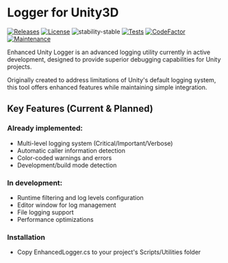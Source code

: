 # Logger for Unity3D

[![Releases](https://img.shields.io/github/v/release/llarean/custom-logger)](https://github.com/llarean/custom-logger/releases)
[![License](https://img.shields.io/badge/license-MIT-green.svg)](https://github.com/LLarean/custom-logger/blob/master/LICENSE.txt)
![stability-stable](https://img.shields.io/badge/stability-unstable-yellow.svg)
[![Tests](https://img.shields.io/badge/Tests-NUnit-green.svg)]()
[![CodeFactor](https://www.codefactor.io/repository/github/llarean/custom-logger/badge)](https://www.codefactor.io/repository/github/llarean/custom-logger)
[![Maintenance](https://img.shields.io/badge/Maintained%3F-yes-green.svg)](https://GitHub.com/llarean/custom-logger/graphs/commit-activity)

Enhanced Unity Logger is an advanced logging utility currently in active development, designed to provide superior debugging capabilities for Unity projects.

Originally created to address limitations of Unity's default logging system, this tool offers enhanced features while maintaining simple integration.

## Key Features (Current & Planned)

### Already implemented:
- Multi-level logging system (Critical/Important/Verbose)
- Automatic caller information detection
- Color-coded warnings and errors
- Development/build mode detection

### In development:
- Runtime filtering and log levels configuration
- Editor window for log management
- File logging support
- Performance optimizations

### Installation
- Copy EnhancedLogger.cs to your project's Scripts/Utilities folder
